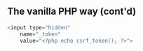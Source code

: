 The vanilla PHP way (cont'd)
----------------------------
```php
<input type="hidden"
    name="_token"
    value="<?php echo csrf_token(); ?>">
```
